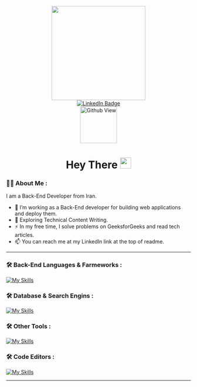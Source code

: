 <div id="header" align="center">
  <img src="https://media0.giphy.com/media/v1.Y2lkPTc5MGI3NjExMXRvYWlvZTE2dDZqbno5Z3V6bzR6c3RieHl5MTZpejc2c3FpazhvOSZlcD12MV9pbnRlcm5hbF9naWZfYnlfaWQmY3Q9cw/5eLDrEaRGHegx2FeF2/giphy.gif" width="256"/>
</div>

<div id="badges" align="center">
  <a href="https://www.linkedin.com/in/amin-shahsavar/">
    <img src="https://skillicons.dev/icons?i=linkedin" alt="LinkedIn Badge"/>
  </a>
</div>

<div id="badges" align="center">
  <img src="https://komarev.com/ghpvc/?username=Amin-Shahsavar&style=flat-square&color=blue" alt="Github View" width="100"/>
</div>

<h1 id="badges" align="center">
  Hey There
  <img src="https://media.giphy.com/media/hvRJCLFzcasrR4ia7z/giphy.gif" width="30px"/>
</h1>

### :man_technologist: About Me :
I am a Back-End Developer from Iran.
- :telescope: I’m working as a Back-End developer for building web applications and deploy them.
- :seedling: Exploring Technical Content Writing.
- :zap: In my free time, I solve problems on GeeksforGeeks and read tech articles.
- :mailbox: You can reach me at my LinkedIn link at the top of readme.

---

### :hammer_and_wrench: Back-End Languages & Farmeworks :
[![My Skills](https://skillicons.dev/icons?i=py,django,fastapi)](https://skillicons.dev)

### :hammer_and_wrench: Database & Search Engins :
[![My Skills](https://skillicons.dev/icons?i=sqlite,postgres,mysql,redis,elasticsearch)](https://skillicons.dev)

### :hammer_and_wrench: Other Tools :
[![My Skills](https://skillicons.dev/icons?i=docker,git,github,gitlab,linux,nginx,postman,ubuntu,windows)](https://skillicons.dev)

### :hammer_and_wrench: Code Editors :
[![My Skills](https://skillicons.dev/icons?i=vscode,pycharm,vim)](https://skillicons.dev)

---
